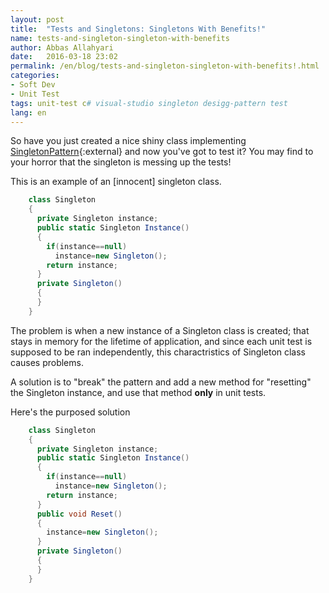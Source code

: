 ```yaml
---
layout: post
title:  "Tests and Singletons: Singletons With Benefits!"
name: tests-and-singleton-singleton-with-benefits
author: Abbas Allahyari
date:   2016-03-18 23:02
permalink: /en/blog/tests-and-singleton-singleton-with-benefits!.html
categories:
- Soft Dev
- Unit Test
tags: unit-test c# visual-studio singleton desigg-pattern test
lang: en
---
```


So have you just created a nice shiny class implementing [SingletonPattern]{:external} and now you've got to test it? You may find to your horror that the singleton is messing up the tests! 

This is an example of an [innocent] singleton class.

```csharp
    class Singleton
    {
      private Singleton instance;
      public static Singleton Instance()
      {
        if(instance==null)
          instance=new Singleton();
        return instance;
      }
      private Singleton()
      {
      }
    }
```

The problem is when a new instance of a Singleton class is created; that stays in memory for the lifetime of application, and since each unit test is supposed to be ran independently, this charactristics of Singleton class causes problems.

A solution is to "break" the pattern and add a new method for "resetting" the Singleton instance, and use that method **only** in unit tests.

Here's the purposed solution

```csharp
    class Singleton
    {
      private Singleton instance;
      public static Singleton Instance()
      {
        if(instance==null)
          instance=new Singleton();
        return instance;
      }
      public void Reset()
      {
        instance=new Singleton();
      }
      private Singleton()
      {
      }
    }
```

[SingletonPattern]: https://en.wikipedia.org/wiki/Singleton_pattern "Singleton Pattern"
